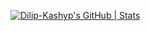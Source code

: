 [![Dilip-Kashyp's GitHub | Stats](https://stats.quine.sh/Dilip-Kashyp/github?theme=dark)](https://quine.sh?utm_source=widgets&utm_campaign=Dilip-Kashyp)
